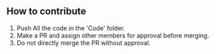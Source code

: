 ## How to contribute

1. Push All the code in the 'Code' folder.
2. Make a PR and assign other members for approval before merging.
3. Do not directly merge the PR without approval.